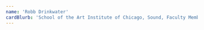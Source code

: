 ```yaml
---
name: 'Robb Drinkwater'
cardBlurb: 'School of the Art Institute of Chicago, Sound, Faculty Member'
---
```

